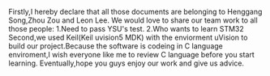 Firstly,I hereby declare that all those documents are belonging to Henggang Song,Zhou Zou and Leon Lee.
We would love to share our team work to all those people:
   1.Need to pass YSU's test.
   2.Who wants to learn STM32 
Second,we used Keil(Keil uvision5 MDK) with the enviorment uVision to build our project.Because the software is codeing in C language enviroment,I wish everyone like me to review C language before you start learning.
Eventually,hope you guys enjoy our work and give us advice.

